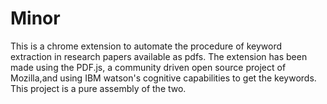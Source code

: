 # Minor

This is a chrome extension to automate the procedure of keyword extraction in research papers available as pdfs. 
The extension has been made using the PDF.js, a community driven open source project of Mozilla,and using IBM watson's 
cognitive capabilities to get the keywords. This project is a pure assembly of the two. 
